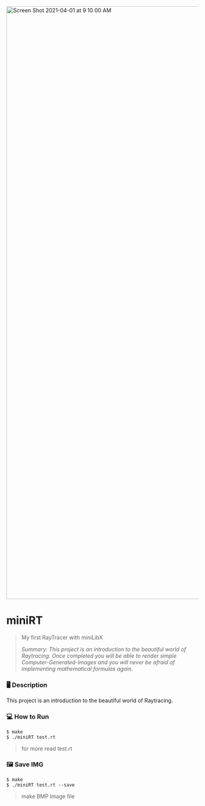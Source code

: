 <img width="1552" alt="Screen Shot 2021-04-01 at 9 10 00 AM" src="https://user-images.githubusercontent.com/42266439/113245752-88375280-92f2-11eb-89aa-77f7b7c21a85.png">


# miniRT

> My first RayTracer with miniLibX
>
> 
>
> *Summary: This project is an introduction to the beautiful world of Raytracing. Once completed you will be able to render simple Computer-Generated-Images and you will never be afraid of implementing mathematical formulas again.*



### 🖥 Description

This project is an introduction to the beautiful world of Raytracing.

### 💻 How to Run

```
$ make
$ ./miniRT test.rt
```

> for more read test.rt

### 🖼 Save IMG

```$ make
$ make
$ ./miniRT test.rt --save
```

> make BMP Image file
